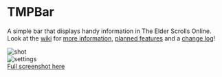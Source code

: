 # TMPBar
A simple bar that displays handy information in The Elder Scrolls Online.  
Look at the [wiki](https://github.com/zeOxx/TMPBar/wiki) for [more information](https://github.com/zeOxx/TMPBar/wiki#why), [planned features](https://github.com/zeOxx/TMPBar/wiki#planned-additions) and a [change log](https://github.com/zeOxx/TMPBar/wiki#change-log)!

![shot](http://i.imgur.com/qPovrto.png)  
![settings](http://imgur.com/t9F2FuP.png)  
[Full screenshot here](http://i.imgur.com/R5uTCGG.png)
